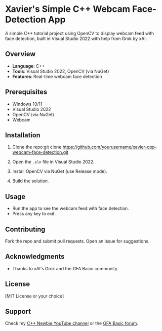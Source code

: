 # Xavier's Simple C++ Webcam Face-Detection App

A simple C++ tutorial project using OpenCV to display webcam feed with face detection, built in Visual Studio 2022 with help from Grok by xAI.

## Overview
- **Language**: C++
- **Tools**: Visual Studio 2022, OpenCV (via NuGet)
- **Features**: Real-time webcam face detection

## Prerequisites
- Windows 10/11
- Visual Studio 2022
- OpenCV (via NuGet)
- Webcam

## Installation
1. Clone the repo:git clone https://github.com/yourusername/xavier-cpp-webcam-face-detection.git

2. Open the `.sln` file in Visual Studio 2022.
3. Install OpenCV via NuGet (use Release mode).
4. Build the solution.

## Usage
- Run the app to see the webcam feed with face detection.
- Press any key to exit.

## Contributing
Fork the repo and submit pull requests. Open an issue for suggestions.

## Acknowledgments
- Thanks to xAI's Grok and the GFA Basic community.

## License
[MIT License or your choice]

## Support
Check my [C++ Newbie YouTube channel](https://www.youtube.com/c/cppnewbie) or the [GFA Basic forum](https://gfabasic.org/forum).

